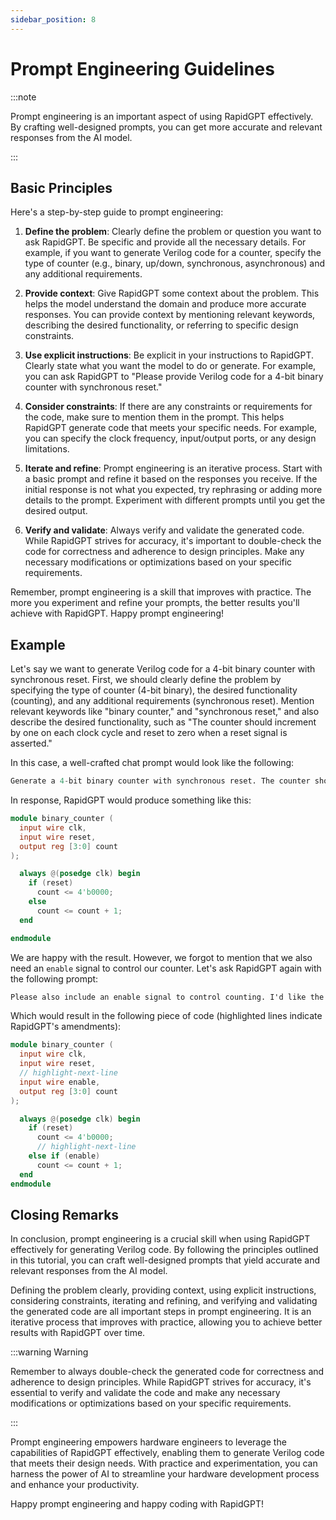 ```yaml
---
sidebar_position: 8
---
```


# Prompt Engineering Guidelines

:::note

Prompt engineering is an important aspect of using RapidGPT effectively. By crafting well-designed prompts, you can get more accurate and relevant responses from the AI model.

:::

## Basic Principles

Here's a step-by-step guide to prompt engineering:

1. **Define the problem**: Clearly define the problem or question you want to ask RapidGPT. Be specific and provide all the necessary details. For example, if you want to generate Verilog code for a counter, specify the type of counter (e.g., binary, up/down, synchronous, asynchronous) and any additional requirements.

2. **Provide context**: Give RapidGPT some context about the problem. This helps the model understand the domain and produce more accurate responses. You can provide context by mentioning relevant keywords, describing the desired functionality, or referring to specific design constraints.

3. **Use explicit instructions**: Be explicit in your instructions to RapidGPT. Clearly state what you want the model to do or generate. For example, you can ask RapidGPT to "Please provide Verilog code for a 4-bit binary counter with synchronous reset."

4. **Consider constraints**: If there are any constraints or requirements for the code, make sure to mention them in the prompt. This helps RapidGPT generate code that meets your specific needs. For example, you can specify the clock frequency, input/output ports, or any design limitations.

5. **Iterate and refine**: Prompt engineering is an iterative process. Start with a basic prompt and refine it based on the responses you receive. If the initial response is not what you expected, try rephrasing or adding more details to the prompt. Experiment with different prompts until you get the desired output.

6. **Verify and validate**: Always verify and validate the generated code. While RapidGPT strives for accuracy, it's important to double-check the code for correctness and adherence to design principles. Make any necessary modifications or optimizations based on your specific requirements.

Remember, prompt engineering is a skill that improves with practice. The more you experiment and refine your prompts, the better results you'll achieve with RapidGPT. Happy prompt engineering!

## Example

Let's say we want to generate Verilog code for a 4-bit binary counter with synchronous reset. First, we should clearly define the problem by specifying the type of counter (4-bit binary), the desired functionality (counting), and any additional requirements (synchronous reset). Mention relevant keywords like "binary counter," and "synchronous reset," and also describe the desired functionality, such as "The counter should increment by one on each clock cycle and reset to zero when a reset signal is asserted."

In this case, a well-crafted chat prompt would look like the following:

```verilog
Generate a 4-bit binary counter with synchronous reset. The counter should increment by one on each clock cycle and reset to zero when a reset signal is asserted. The Verilog code should be synthesizable and meet the following constraints: (1) Input: reset (active high), (2) Output: count (4-bit).
```

<div className="e-holder dontAnimateSnippet pt-0">
<div id="propmt1">
In response, RapidGPT would produce something like this:

```verilog showLineNumbers
module binary_counter (
  input wire clk,
  input wire reset,
  output reg [3:0] count
);

  always @(posedge clk) begin
    if (reset)
      count <= 4'b0000;
    else
      count <= count + 1;
  end

endmodule
```

</div>
</div>

We are happy with the result. However, we forgot to mention that we also need an `enable` signal to control our counter. Let's ask RapidGPT again with the following prompt:

<div className="e-holder dontAnimateSnippet">
<div id="propmt2">

```verilog
Please also include an enable signal to control counting. I'd like the enable signal to be active high.
```

Which would result in the following piece of code (highlighted lines indicate RapidGPT's amendments):

```verilog showLineNumbers
module binary_counter (
  input wire clk,
  input wire reset,
  // highlight-next-line
  input wire enable,
  output reg [3:0] count
);

  always @(posedge clk) begin
    if (reset)
      count <= 4'b0000;
      // highlight-next-line
    else if (enable)
      count <= count + 1;
  end
endmodule
```

</div>
</div>

## Closing Remarks

In conclusion, prompt engineering is a crucial skill when using RapidGPT effectively for generating Verilog code. By following the principles outlined in this tutorial, you can craft well-designed prompts that yield accurate and relevant responses from the AI model.

Defining the problem clearly, providing context, using explicit instructions, considering constraints, iterating and refining, and verifying and validating the generated code are all important steps in prompt engineering. It is an iterative process that improves with practice, allowing you to achieve better results with RapidGPT over time.

:::warning Warning

Remember to always double-check the generated code for correctness and adherence to design principles. While RapidGPT strives for accuracy, it's essential to verify and validate the code and make any necessary modifications or optimizations based on your specific requirements.

:::

Prompt engineering empowers hardware engineers to leverage the capabilities of RapidGPT effectively, enabling them to generate Verilog code that meets their design needs. With practice and experimentation, you can harness the power of AI to streamline your hardware development process and enhance your productivity.

Happy prompt engineering and happy coding with RapidGPT!
